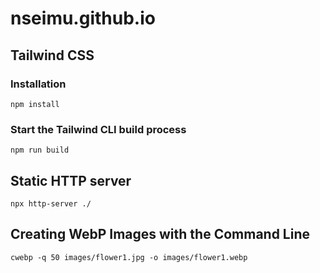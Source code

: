 # nseimu.github.io

## Tailwind CSS

### Installation

```shell
npm install
```

### Start the Tailwind CLI build process

```shell
npm run build
```

## Static HTTP server

```shell
npx http-server ./
```

## Creating WebP Images with the Command Line

```shell
cwebp -q 50 images/flower1.jpg -o images/flower1.webp
```
